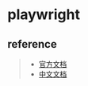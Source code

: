 # playwright


## reference
> - [官方文档](https://playwright.nodejs.cn/docs/)
> - [中文文档](https://playwright.net.cn/python/docs)